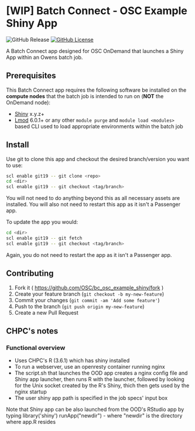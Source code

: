 # [WIP] Batch Connect - OSC Example Shiny App

![GitHub Release](https://img.shields.io/github/release/osc/bc_osc_example_shiny.svg)
[![GitHub License](https://img.shields.io/badge/license-MIT-green.svg)](https://opensource.org/licenses/MIT)

A Batch Connect app designed for OSC OnDemand that launches a Shiny App within
an Owens batch job.

## Prerequisites

This Batch Connect app requires the following software be installed on the
**compute nodes** that the batch job is intended to run on (**NOT** the
OnDemand node):

- [Shiny] x.y.z+
- [Lmod] 6.0.1+ or any other `module purge` and `module load <modules>` based
  CLI used to load appropriate environments within the batch job

[Shiny]: https://shiny.rstudio.com/
[Lmod]: https://www.tacc.utexas.edu/research-development/tacc-projects/lmod

## Install

Use git to clone this app and checkout the desired branch/version you want to
use:

```sh
scl enable git19 -- git clone <repo>
cd <dir>
scl enable git19 -- git checkout <tag/branch>
```

You will not need to do anything beyond this as all necessary assets are
installed. You will also not need to restart this app as it isn't a Passenger
app.

To update the app you would:

```sh
cd <dir>
scl enable git19 -- git fetch
scl enable git19 -- git checkout <tag/branch>
```

Again, you do not need to restart the app as it isn't a Passenger app.

## Contributing

1. Fork it ( https://github.com/OSC/bc_osc_example_shiny/fork )
2. Create your feature branch (`git checkout -b my-new-feature`)
3. Commit your changes (`git commit -am 'Add some feature'`)
4. Push to the branch (`git push origin my-new-feature`)
5. Create a new Pull Request

## CHPC's notes

### Functional overview

* Uses CHPC's R (3.6.1) which has shiny installed
* To run a webserver, use an openresty container running nginx
* The script.sh that launches the OOD app creates a nginx config file and Shiny app launcher, then runs R with the launcher, followed by looking for the Unix socket created by the R's Shiny, thich then gets used by the nginx startup
* The user shiny app path is specified in the job specs' input box

Note that Shiny app can be also launched from the OOD's RStudio app by typing
library('shiny')
runApp("newdir") - where "newdir" is the directory where app.R resides


